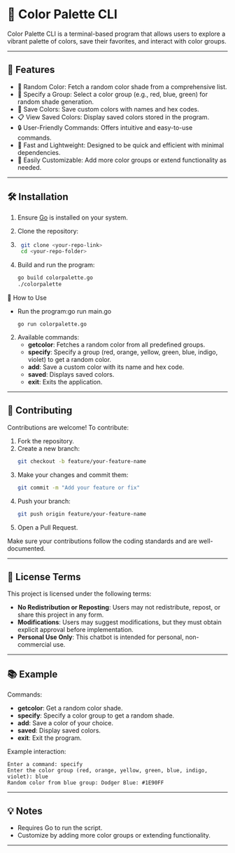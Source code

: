# 🎨 Color Palette CLI

Color Palette CLI is a terminal-based program that allows users to explore a vibrant palette of colors, save their favorites, and interact with color groups.

---

## 🌟 Features
- 🎲 Random Color: Fetch a random color shade from a comprehensive list.
- 🧭 Specify a Group: Select a color group (e.g., red, blue, green) for random shade generation.
- 💾 Save Colors: Save custom colors with names and hex codes.
- 📋 View Saved Colors: Display saved colors stored in the program.
- 🔒 User-Friendly Commands: Offers intuitive and easy-to-use commands.
- 🚀 Fast and Lightweight: Designed to be quick and efficient with minimal dependencies.
- 🔧 Easily Customizable: Add more color groups or extend functionality as needed.

---

## 🛠️ Installation
1. Ensure [Go](https://golang.org/doc/install) is installed on your system.
2. Clone the repository:
3. ```bash
    git clone <your-repo-link>
    cd <your-repo-folder>
   ```

4. Build and run the program:
   ```bash
   go build colorpalette.go
   ./colorpalette
   ```

🎯 How to Use
- Run the program:go run main.go
   ```
   go run colorpalette.go
   ```

2. Available commands:
   - **getcolor**: Fetches a random color from all predefined groups.
   - **specify**: Specify a group (red, orange, yellow, green, blue, indigo, violet) to get a random color.
   - **add**: Save a custom color with its name and hex code.
   - **saved**: Displays saved colors.
   - **exit**: Exits the application.

---

## 🤝 Contributing
Contributions are welcome! To contribute:
1. Fork the repository.
2. Create a new branch:
   ```bash
   git checkout -b feature/your-feature-name
   ```
3. Make your changes and commit them:
   ```bash
   git commit -m "Add your feature or fix"
   ```
4. Push your branch:
   ```bash
   git push origin feature/your-feature-name
   ```
5. Open a Pull Request.

Make sure your contributions follow the coding standards and are well-documented.

---

## 📜 **License Terms**
This project is licensed under the following terms:
- **No Redistribution or Reposting**: Users may not redistribute, repost, or share this project in any form.
- **Modifications**: Users may suggest modifications, but they must obtain explicit approval before implementation.
- **Personal Use Only**: This chatbot is intended for personal, non-commercial use.

---

## 📚 Example
Commands:
- **getcolor**: Get a random color shade.
- **specify**: Specify a color group to get a random shade.
- **add**: Save a color of your choice.
- **saved**: Display saved colors.
- **exit**: Exit the program.

Example interaction:
```plaintext
Enter a command: specify  
Enter the color group (red, orange, yellow, green, blue, indigo, violet): blue  
Random color from blue group: Dodger Blue: #1E90FF  
```

---

## 💡 Notes
- Requires Go to run the script.
- Customize by adding more color groups or extending functionality.

---
